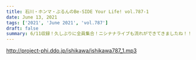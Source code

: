 ```yaml
---
title: 石川・ホンマ・ぶるんのBe-SIDE Your Life! vol.787-1
date: June 13, 2021
tags: ['2021', 'June 2021', 'vol.787']
draft: false
summary: 6/11収録！久しぶりに全員集合！ニシナナライブも流れができてきましたね！！
---
```


http://project-phi.ddo.jp/ishikawa/ishikawa787_1.mp3

